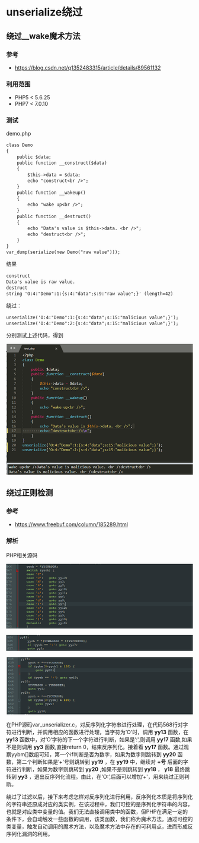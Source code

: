 # unserialize绕过

## 绕过__wake魔术方法

### 参考

- https://blog.csdn.net/q1352483315/article/details/89561132

### 利用范围

- PHP5 < 5.6.25
- PHP7 < 7.0.10

### 测试

demo.php

```
class Demo
{
    public $data;
    public function __construct($data)
    {
        $this->data = $data;
        echo "construct<br />";
    }
    public function __wakeup()
    {
        echo "wake up<br />";
    }
    public function __destruct()
    {
        echo "Data's value is $this->data. <br />";
        echo "destruct<br />";
    }
}
var_dump(serialize(new Demo("raw value")));
```

结果

```
construct
Data's value is raw value. 
destruct
string 'O:4:"Demo":1:{s:4:"data";s:9:"raw value";}' (length=42)
```

绕过：

```
unserialize('O:4:"Demo":1:{s:4:"data";s:15:"malicious value";}');
unserialize('O:4:"Demo":2:{s:4:"data";s:15:"malicious value";}');
```

分别测试上述代码，得到

![](../images/19-9-26_PHP_unserialize绕过_1.png)

## 绕过正则检测

### 参考

- https://www.freebuf.com/column/185289.html

### 解析

PHP相关源码

![](../images/19-9-26_PHP_unserialize绕过_2.png)

![](../images/19-9-26_PHP_unserialize绕过_3.png)

![](../images/19-9-26_PHP_unserialize绕过_4.png)

在PHP源码var_unserializer.c，对反序列化字符串进行处理，在代码568行对字符进行判断，并调用相应的函数进行处理，当字符为’O'时，调用 **yy13** 函数，在 **yy13** 函数中，对‘O‘字符的下一个字符进行判断，如果是’:',则调用 **yy17** 函数,如果不是则调用 **yy3** 函数,直接return 0，结束反序列化。接着看 **yy17** 函数。通过观察yybm[]数组可知，第一个if判断是否为数字，如果为数字则跳转到 **yy20** 函数，第二个判断如果是’+'号则跳转到 **yy19** ，在 **yy19** 中，继续对 **+号** 后面的字符进行判断，如果为数字则跳转到 **yy20** ,如果不是则跳转到 **yy18** ， **y18** 最终跳转到 **yy3** ，退出反序列化流程。由此，在’O:’,后面可以增加’+'，用来绕过正则判断。

绕过了过滤以后，接下来考虑怎样对反序列化进行利用，反序列化本质是将序列化的字符串还原成对应的类实例，在该过程中，我们可控的是序列化字符串的内容，也就是对应类中变量的值。我们无法直接调用类中的函数，但PHP在满足一定的条件下，会自动触发一些函数的调用，该类函数，我们称为魔术方法。通过可控的类变量，触发自动调用的魔术方法，以及魔术方法中存在的可利用点，进而形成反序列化漏洞的利用。

